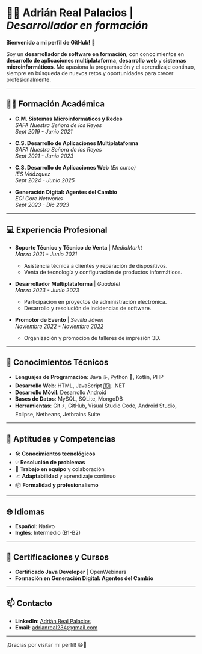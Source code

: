 # 👨‍💻 Adrián Real Palacios | *Desarrollador en formación*

**Bienvenido a mi perfil de GitHub!** 🚀

Soy un **desarrollador de software en formación**, con conocimientos en **desarrollo de aplicaciones multiplataforma**, **desarrollo web** y **sistemas microinformáticos**. Me apasiona la programación y el aprendizaje continuo, siempre en búsqueda de nuevos retos y oportunidades para crecer profesionalmente.

---

## 🧑‍🎓 **Formación Académica**

- **C.M. Sistemas Microinformáticos y Redes**  
  *SAFA Nuestra Señora de los Reyes*  
  *Sept 2019 - Junio 2021*  

- **C.S. Desarrollo de Aplicaciones Multiplataforma**  
  *SAFA Nuestra Señora de los Reyes*  
  *Sept 2021 - Junio 2023*  

- **C.S. Desarrollo de Aplicaciones Web** *(En curso)*  
  *IES Velázquez*  
  *Sept 2024 - Junio 2025*  

- **Generación Digital: Agentes del Cambio**  
  *EOI Core Networks*  
  *Sept 2023 - Dic 2023*  

---

## 💻 **Experiencia Profesional**

- **Soporte Técnico y Técnico de Venta** | *MediaMarkt*  
  *Marzo 2021 - Junio 2021*  
  - Asistencia técnica a clientes y reparación de dispositivos.
  - Venta de tecnología y configuración de productos informáticos.

- **Desarrollador Multiplataforma** | *Guadatel*  
  *Marzo 2023 - Junio 2023*  
  - Participación en proyectos de administración electrónica.
  - Desarrollo y resolución de incidencias de software.

- **Promotor de Evento** | *Sevilla Jóven*  
  *Noviembre 2022 - Noviembre 2022*  
  - Organización y promoción de talleres de impresión 3D.

---

## 🔧 **Conocimientos Técnicos**

- **Lenguajes de Programación**: Java ☕, Python 🐍, Kotlin, PHP
- **Desarrollo Web**: HTML, JavaScript 🔟, .NET
- **Desarrollo Móvil**: Desarrollo Android 
- **Bases de Datos**: MySQL, SQLite, MongoDB
- **Herramientas**: Git ⚡️, GitHub, Visual Studio Code, Android Studio, Eclipse, Netbeans, Jetbrains Suite

---

## 🚀 **Aptitudes y Competencias**

- 🛠️ **Conocimientos tecnológicos**  
- 💡 **Resolución de problemas**  
- 🌟 **Trabajo en equipo** y colaboración  
- 📈 **Adaptabilidad** y aprendizaje continuo  
- 📦 **Formalidad y profesionalismo**

---

## 🌐 **Idiomas**

- **Español**: Nativo  
- **Inglés**: Intermedio (B1-B2)

---

## 🌟 **Certificaciones y Cursos**

- **Certificado Java Developer** | OpenWebinars 
- **Formación en Generación Digital: Agentes del Cambio**

---

## 📫 **Contacto**

- **LinkedIn**: [Adrián Real Palacios](https://www.linkedin.com/in/adrián-real-aa12a3246/)  
- **Email**: [adrianreal234@gmail.com](mailto:adrianreal234@gmail.com)  

---

¡Gracias por visitar mi perfil! 😄🚀
